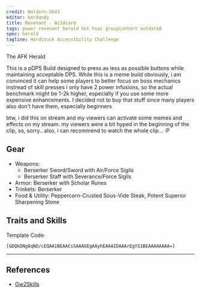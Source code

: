 ```yaml
---
credit: Waldorn.5643
editor: berdandy
title: Revenant - Wildcard
tags: power revenant herald hot hsac groupcontent outdated
spec: herald
tagline: Hardstuck Accessibility Challenge
---
```


The AFK Herald

This is a pDPS Build designed to press as less as possible buttons while maintaining acceptable DPS. While this is a meme build obviously, i am convinced it can help some players to better focus on boss mechanics instread of skill presses
i only have 2 power infusions, so the actual benchmark might be 1-2k higher, especially if you use some more expensive enhancements. I decided not to buy that stuff since many players also don't have them, especially beginners

btw, i did this on stream and my viewers can activate some memes and effects on my stream. my viewers were a bit hyped in the beginning of the clip, so, sorry..
also, i can recommend to watch the whole clip... :P

## Gear

- Weapons:
  - Berserker Sword/Sword with Air/Force Sigils
  - Berserker Staff with Severance/Force Sigils
- Armor: Berserker with Scholar Runes
- Trinkets: Berserker
- Food & Utility: Peppercorn-Crusted Sous-Vide Steak, Potent Superior Sharpening Stone

## Traits and Skills

Template Code:

`[&DQkDNg8qND/cEQAA1BEAACsSAAAGEgAAyhEAAAIDAAArEgYS1BEAAAAAAAA=]`

---

<div
  data-armory-embed='skills'
  data-armory-ids='62719,62878,62962,62832,62942'
>
</div>
<div
  data-armory-embed='specializations'
  data-armory-ids='3,15,52'
  data-armory-3-traits='1761,1774,1719'
  data-armory-15-traits='1767,1765,1800'
  data-armory-52-traits='1716,1730,1803'
>
</div>
<script async src='https://unpkg.com/armory-embeds@^0.x.x/armory-embeds.js'></script>



## References

- [Gw2Skills](http://gw2skills.net/editor/?PmxAwyZlxQHMPyh1RNMO6hRSfMCKgJ7la7H-zRIYR0xfItpAqQK0yIwWHkwYP8W0/MC-e)
